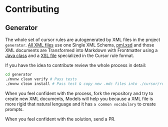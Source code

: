 # Contributing

## Generator

The whole set of cursor rules are autogenerated by XML files in the project `generator`.
[All XML files](./generator/src/main/resources/) use one Single XML Schema, [pml.xsd](./generator/src/main/resources/pml.xsd) and those XML documents are Transformed into Markdown with Frontmatter using a [Java class](./generator/src/main/java/info/jab/pml/CursorRulesGenerator.java) and a [XSL file](./generator/src/main/resources/cursor-rules.xsl) specialized in the Cursor rule format.

If you have the idea to contribute review the whole process in detail:

```bash
cd generator
./mvnw clean verify # Pass tests
./mvnw clean install # Pass test & copy new .mdc files into ./cursor/rules (The way to promote changes)
```

When you feel confident with the process, fork the repository and try to create new XML documents, Models will help you because a XML file is more rigid that natural lenguage and it has `a common vocabulary` to create prompts.

When you feel confident with the solution, send a PR.
